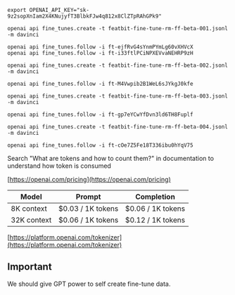 
```shell
export OPENAI_API_KEY="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"
```

```shell
openai api fine_tunes.create -t featbit-fine-tune-rm-ff-beta-001.jsonl -m davinci

openai api fine_tunes.follow -i ft-ejfRvG4sYnmPYmLg60vXHVcX
openai api fine_tunes.follow -i ft-i33ftlPCiNPXEVvaNEHRP9zH
```

```shell
openai api fine_tunes.create -t featbit-fine-tune-rm-ff-beta-002.jsonl -m davinci

openai api fine_tunes.follow -i ft-M4Vwpib2B1WeL6sJYkgJ0kfe
```

```shell
openai api fine_tunes.create -t featbit-fine-tune-rm-ff-beta-003.jsonl -m davinci

openai api fine_tunes.follow -i ft-gp7eYCwYfDvn3ld6TH8Fuplf
```

```shell
openai api fine_tunes.create -t featbit-fine-tune-rm-ff-beta-004.jsonl -m davinci

openai api fine_tunes.follow -i ft-cOe7Z5Fe18T336ibu0hYqV75
```

Search "What are tokens and how to count them?" in documentation to understand how token is consumed


[https://openai.com/pricing](https://openai.com/pricing)

| Model | Prompt | Completion |
| --- | --- | --- |
| 8K context | $0.03 / 1K tokens | $0.06 / 1K tokens |
| 32K context | $0.06 / 1K tokens | $0.12 / 1K tokens |


[https://platform.openai.com/tokenizer](https://platform.openai.com/tokenizer)

## Important

We should give GPT power to self create fine-tune data.
